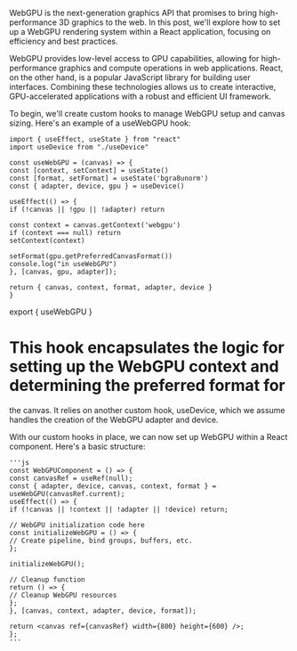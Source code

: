 
WebGPU is the next-generation graphics API that promises to bring high-performance 
3D graphics to the web. In this post, we'll explore how to set up a WebGPU rendering 
system within a React application, focusing on efficiency and best practices.

WebGPU provides low-level access to GPU capabilities, allowing for high-performance graphics and compute 
operations in web applications. React, on the other hand, is a popular JavaScript library for building user 
interfaces. Combining these technologies allows us to create interactive, GPU-accelerated applications with 
a robust and efficient UI framework.

To begin, we'll create custom hooks to manage WebGPU setup and canvas sizing. Here's an example of a useWebGPU hook:


    import { useEffect, useState } from "react"
    import useDevice from "./useDevice"

    const useWebGPU = (canvas) => {
    const [context, setContext] = useState()
    const [format, setFormat] = useState('bgra8unorm')
    const { adapter, device, gpu } = useDevice()

    useEffect(() => {
    if (!canvas || !gpu || !adapter) return

    const context = canvas.getContext('webgpu')
    if (context === null) return
    setContext(context)

    setFormat(gpu.getPreferredCanvasFormat())
    console.log("in useWebGPU")
    }, [canvas, gpu, adapter]);

    return { canvas, context, format, adapter, device }
    }

export { useWebGPU }
# This hook encapsulates the logic for setting up the WebGPU context and determining the preferred format for 
the canvas. It relies on another custom hook, useDevice, which we assume handles the creation of the WebGPU adapter and device.

With our custom hooks in place, we can now set up WebGPU within a React component. Here's a basic structure:

    '''js
    const WebGPUComponent = () => {
    const canvasRef = useRef(null);
    const { adapter, device, canvas, context, format } = useWebGPU(canvasRef.current);
    useEffect(() => {
    if (!canvas || !context || !adapter || !device) return;

    // WebGPU initialization code here
    const initializeWebGPU = () => {
    // Create pipeline, bind groups, buffers, etc.
    };

    initializeWebGPU();

    // Cleanup function
    return () => {
    // Cleanup WebGPU resources
    };
    }, [canvas, context, adapter, device, format]);

    return <canvas ref={canvasRef} width={800} height={600} />;
    };
    '''